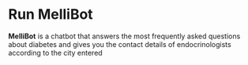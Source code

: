 # Run MelliBot
**MelliBot** is a chatbot that answers the most frequently asked questions about diabetes and gives you the contact details of endocrinologists according to the city entered

